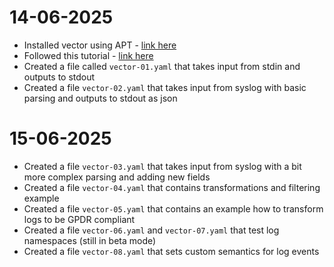 # 14-06-2025
- Installed vector using APT - [link here](https://vector.dev/docs/setup/installation/package-managers/apt/)
- Followed this tutorial - [link here](https://vector.dev/docs/setup/quickstart/)
- Created a file called `vector-01.yaml` that takes input from stdin and outputs to stdout
- Created a file `vector-02.yaml` that takes input from syslog with basic parsing and outputs to stdout as json
# 15-06-2025
- Created a file `vector-03.yaml` that takes input from syslog with a bit more complex parsing and adding new fields
- Created a file `vector-04.yaml` that contains transformations and filtering example
- Created a file `vector-05.yaml` that contains an example how to transform logs to be GPDR compliant
- Created a file `vector-06.yaml` and `vector-07.yaml` that test log namespaces (still in beta mode)
- Created a file `vector-08.yaml` that sets custom semantics for log events